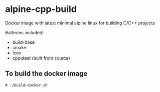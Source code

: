 # alpine-cpp-build
Docker image with latest minimal alpine linux for building C/C++ projects

Batteries included!

- build-base
- cmake
- lcov
- cpputest (built from source)

## To build the docker image

```
# ./build-docker.sh
```
